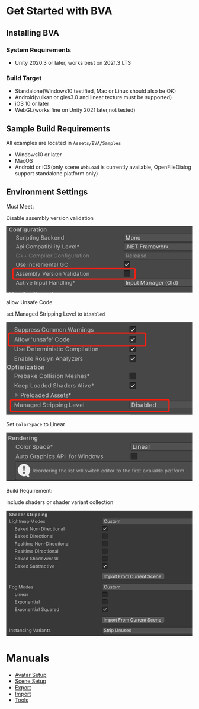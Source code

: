 # Get Started with BVA

## Installing BVA

### System Requirements 

- Unity 2020.3 or later, works best on 2021.3 LTS

### Build Target

- Standalone(Windows10 testified, Mac or Linux should also be OK)
- Android(vulkan or gles3.0 and linear texture must be supported)
- iOS 10 or later
- WebGL(works fine on Unity 2021 later,not tested)

## Sample Build Requirements
All examples are located in `Assets/BVA/Samples`

- Windows10 or later
- MacOS
- Android or iOS(only scene `WebLoad` is currently available, OpenFileDialog support standalone platform only)

## Environment Settings

Must Meet:

Disable assembly version validation

![glb](pics/assembly_version_validation.png)

allow Unsafe Code

set Managed Stripping Level to `Disabled`

![glb](pics/managed_stripping_level.png)

Set `ColorSpace` to Linear 

![glb](pics/color_space_setting.png)

Build Requirement:

include shaders or shader variant collection 

![glb](pics/shader_stripping.png)


# Manuals

- [Avatar Setup](work/Avatar.md)
- [Scene Setup](work/Scene.md)
- [Export](work/Export.md)
- [Import](work/Import.md)
- [Tools](tools/Tools.md)